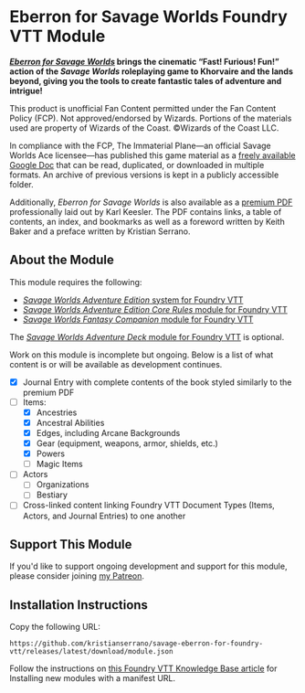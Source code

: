 # Eberron for Savage Worlds Foundry VTT Module

**[_Eberron for Savage Worlds_](https://immaterialplane.com/products/eberron-for-savage-worlds/) brings the cinematic “Fast! Furious! Fun!” action of the _Savage Worlds_ roleplaying game to Khorvaire and the lands beyond, giving you the tools to create fantastic tales of adventure and intrigue!**

This product is unofficial Fan Content permitted under the Fan Content Policy (FCP). Not approved/endorsed by Wizards. Portions of the materials used are property of Wizards of the Coast. ©Wizards of the Coast LLC.

In compliance with the FCP, The Immaterial Plane—an official Savage Worlds Ace licensee—has published this game material as a [freely available Google Doc](https://docs.google.com/document/d/1HS7Ys0hhm9-ykcp11rd34pf-bFwvtf-e7OGei9VXTx0/edit?usp=sharing) that can be read, duplicated, or downloaded in multiple formats. An archive of previous versions is kept in a publicly accessible folder.

Additionally, _Eberron for Savage Worlds_ is also available as a [premium PDF](https://immaterialplane.itch.io/eberron-for-savage-worlds) professionally laid out by Karl Keesler. The PDF contains links, a table of contents, an index, and bookmarks as well as a foreword written by Keith Baker and a preface written by Kristian Serrano.

## About the Module

This module requires the following:

- [_Savage Worlds Adventure Edition_ system for Foundry VTT](https://foundryvtt.com/packages/swade)
- [_Savage Worlds Adventure Edition Core Rules_ module for Foundry VTT](https://foundryvtt.com/packages/swade-core-rules)
- [_Savage Worlds Fantasy Companion_ module for Foundry VTT](https://foundryvtt.com/packages/swade-fantasy-companion)

The [_Savage Worlds Adventure Deck_ module for Foundry VTT](https://foundryvtt.com/packages/adventure-deck) is optional.

Work on this module is incomplete but ongoing. Below is a list of what content is or will be available as development continues.

- [x] Journal Entry with complete contents of the book styled similarly to the premium PDF
- [ ] Items:
  - [x] Ancestries
  - [x] Ancestral Abilities
  - [x] Edges, including Arcane Backgrounds
  - [x] Gear (equipment, weapons, armor, shields, etc.)
  - [x] Powers
  - [ ] Magic Items
- [ ] Actors
  - [ ] Organizations
  - [ ] Bestiary
- [ ] Cross-linked content linking Foundry VTT Document Types (Items, Actors, and Journal Entries) to one another

## Support This Module

If you'd like to support ongoing development and support for this module, please consider joining [my Patreon](https://www.patreon.com/SavageEberronFoundryVTT/).

## Installation Instructions

Copy the following URL:

```
https://github.com/kristianserrano/savage-eberron-for-foundry-vtt/releases/latest/download/module.json
```

Follow the instructions on [this Foundry VTT Knowledge Base article](https://foundryvtt.com/article/modules/#:~:text=Installing%20via%20Manifest%20URL) for Installing new modules with a manifest URL.


